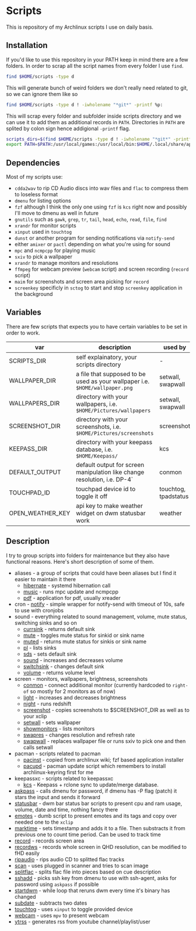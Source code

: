 # Scripts

This is repository of my Archlinux scripts I use on daily basis.

## Installation

If you'd like to use this repository in your PATH keep in mind there are a few folders. In order to scrap all the script names from every folder I use `find`.

```sh
find $HOME/scripts -type d
```

This will generate bunch of weird folders we don't really need related to git, so we can ignore them like so

```sh
find $HOME/scripts -type d ! -iwholename "*git*" -printf %p:
```

This will scrap every folder and subfolder inside scripts directory and we can use it to add them as additional records in `PATH`. Directories in `PATH` are splited by colon sign hence addigional `-printf` flag. 

```sh 
scripts_dirs=$(find $HOME/scripts -type d ! -iwholename "*git*" -printf %p:)
export PATH=$PATH:/usr/local/games:/usr/local/bin:$HOME/.local/share/applications:$HOME/:$scripts_dirs
```

## Dependencies

Most of my scripts use: 

- `cdda2wav` to rip CD Audio discs into wav files and `flac` to compress them to loseless format
- `dmenu` for listing options 
- `fzf` although I think the only one using `fzf` is `kcs` right now and possibly I'll move to dmenu as well in future
- `gnutils` such as `gawk`, `grep`, `tr`, `tail`, `head`, `echo`, `read`, `file`, `find`
- `xrandr` for monitor scripts
- `xinput` used in `touchtog`
- `dunst` or another program for sending notifications via `notify-send`
- either `amixer` or `pactl` depending on what you're using for sound
- `mpc` and `ncmpcpp` for playing music
- `sxiv` to pick a wallpaper 
- `xrandr` to manage monitors and resolutions
- `ffmpeg` for webcam preview (`webcam` script) and screen recording (`record` script)
- `maim` for screenshots and screen area picking for `record`
- `screenkey` specificly in `sctog` to start and stop `screenkey` application in the background

## Variables

There are few scripts that expects you to have certain variables to be set in order to work.

|var|description|used by|
|-|-|-|
|SCRIPTS_DIR|self explainatory, your scripts directory|-|
|WALLPAPER_DIR|a file that supposed to be used as your wallpaper i.e. `$HOME/wallpaper.png`|setwall, swapwall|
|WALLPAPERS_DIR|directory with your wallpapers, i.e. `$HOME/Pictures/wallpapers`|setwall, swapwall|
|SCREENSHOT_DIR|directory with your screenshots, i.e. `$HOME/Pictures/screenshots`|screenshot|
|KEEPASS_DIR|directory with your keepass database, i.e. `$HOME/Keepass/`|kcs|
|DEFAULT_OUTPUT|default output for screen manipulation like change resolution, i.e. DP-4`|conmon|
|TOUCHPAD_ID|touchpad device id to toggle it off|touchtog, tpadstatus|
|OPEN_WEATHER_KEY|api key to make weather widget on dwm statusbar work|weather|


## Description

I try to group scripts into folders for maintenance but they also have functional reasons. Here's short description of some of them. 

- aliases - a group of scripts that could have been aliases but I find it easier to maintain it there
	- [hibernate](https://github.com/smoorg/scripts/blob/main/aliases/hibernate) - systemd hibernation call
	- [music](https://github.com/smoorg/scripts/blob/main/aliases/music) - runs mpc update and ncmpcpp 
	- [pdf](https://github.com/smoorg/scripts/blob/main/aliases/pdf) - application for pdf, usually xreader
- cron
        - [notify](https://github.com/smoorg/scripts/blob/main/cron/notify) - simple wrapper for notify-send with timeout of 10s, safe to use with cronjobs
- sound - everything related to sound management, volume, mute status, switching sinks and so on
	- [currsink](https://github.com/smoorg/scripts/blob/main/sound/currsink) - returns default sink
	- [mute](https://github.com/smoorg/scripts/blob/main/sound/mute) - toggles mute status for sinkid or sink name
	- [muted](https://github.com/smoorg/scripts/blob/main/sound/muted) - returns mute status for sinkis or sink name
	- [pl](https://github.com/smoorg/scripts/blob/main/sound/pl) - lists sinks
	- [sds](https://github.com/smoorg/scripts/blob/main/sound/sds) - sets default sink
	- [sound](https://github.com/smoorg/scripts/blob/main/sound/sound) - increases and decreases volume
	- [switchsink](https://github.com/smoorg/scripts/blob/main/sound/switchsink) - changes default sink
	- [volume](https://github.com/smoorg/scripts/blob/main/sound/volume) - returns volume level
- screen - monitors, wallpapers, brightness, screenshots
	- [conmon](https://github.com/smoorg/scripts/blob/main/screen/conmon) - connect additional monitor (currently hardcoded to `right-of` so mostly for 2 monitors as of now)
	- [light](https://github.com/smoorg/scripts/blob/main/screen/light) - increases and decreases brightness
	- [night](https://github.com/smoorg/scripts/blob/main/screen/night) - runs redshift
	- [screenshot](https://github.com/smoorg/scripts/blob/main/screen/screenshot) - copies screenshots to $SCREENSHOT_DIR as well as to your xclip
	- [setwall](https://github.com/smoorg/scripts/blob/main/screen/setwall) - sets wallpaper
	- [showmonitors](https://github.com/smoorg/scripts/blob/main/screen/showmonitors) - lists monitors
	- [swapres](https://github.com/smoorg/scripts/blob/main/screen/swapres) - changes resolution and refresh rate
	- [swapwall](https://github.com/smoorg/scripts/blob/main/screen/swapwall) - replaces wallpaper file or runs sxiv to pick one and then calls setwall
- pacman - scripts related to pacman
	- [pacinst](https://github.com/smoorg/scripts/blob/main/pacman/pacinst) - copied from archlinux wiki; fzf based application installer
	- [pacupd](https://github.com/smoorg/scripts/blob/main/pacman/pacupd) - pacman update script which remembers to install archlinux-keyring first for me
- keepassxc - scripts related to keepassxc
	- [kcs](https://github.com/smoorg/scripts/blob/main/keepassxc/kcs) - Keepass + rclone sync to update/merge database.
- [askpass](https://github.com/smoorg/scripts/blob/main/askpass) - calls dmenu for password, if dmenu has -P flag (patch) it stars the input and sends it forward
- [statusbar](https://github.com/smoorg/scripts/blob/main/statusbar) - dwm bar status bar scripts to present cpu and ram usage, volume, date and time, nothing fancy there
- [emotes](https://github.com/smoorg/scripts/blob/main/emotes) - dumb script to present emotes and its tags and copy over needed one to the `xclip`
- [marktime](https://github.com/smoorg/scripts/blob/main/marktime) - sets timestamp and adds it to a file. Then substracts it from previous one to count time period. Can be used to track time
- [record](https://github.com/smoorg/scripts/blob/main/record) - records screen area
- [recordws](https://github.com/smoorg/scripts/blob/main/recordws) - records whole screen in QHD resolution, can be modified to fHD easily
- [ripaudio](https://github.com/smoorg/scripts/blob/main/ripaudio) - rips audio CD to splitted flac tracks
- [scan](https://github.com/smoorg/scripts/blob/main/scan) - uses plugged in scanner and tries to scan image
- [splitflac](https://github.com/smoorg/scripts/blob/main/splitflac) - splits flac file into pieces based on cue description
- [sshadd](https://github.com/smoorg/scripts/blob/main/sshadd) - picks ssh key from dmenu to use with ssh-agent, asks for password using `askpass` if possible
- [startdwm](https://github.com/smoorg/scripts/blob/main/startdwm) - while loop that reruns dwm every time it's binary has changed
- [subdate](https://github.com/smoorg/scripts/blob/main/subdate) - subtracts two dates
- [touchtog](https://github.com/smoorg/scripts/blob/main/touchtog) - uses `xinput` to toggle provided device
- [webcam](https://github.com/smoorg/scripts/blob/main/webcam) - uses `mpv` to present webcam
- [ytrss](https://github.com/smoorg/scripts/blob/main/ytrss) - generates rss from youtube channel/playlist/user
